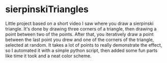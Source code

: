 # sierpinskiTriangles

Little project based on a short video I saw where you draw a sierpinski triangle. It's done by drawing three corners of a triangle, then drawing a point between two of the points. After that, you iteratively draw a point between the last point you drew and one of the corners of the triangle, selected at random. It takes a lot of points to really demonstrate the effect, so I automated it with a simple python script, then added some fun parts like time it took and a neat color scheme.
